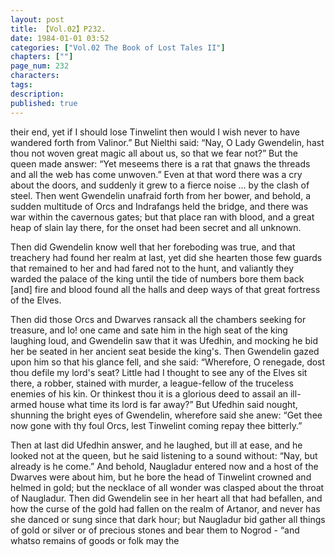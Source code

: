 ```yaml
---
layout: post
title: 【Vol.02】P232.
date: 1984-01-01 03:52
categories: ["Vol.02 The Book of Lost Tales II"]
chapters: [""]
page_num: 232
characters: 
tags: 
description: 
published: true
---
```


<p style="text-indent: 0;">
their end, yet if I should lose Tinwelint then would I wish never to have wandered forth from Valinor.” But Nielthi said: “Nay, O Lady Gwendelin, hast thou not woven great magic all about us, so that we fear not?” But the queen made answer: “Yet meseems there is a rat that gnaws the threads and all the web has come unwoven.” Even at that word there was a cry about the doors, and suddenly it grew to a fierce noise ... by the clash of steel. Then went Gwendelin unafraid forth from her bower, and behold, a sudden multitude of Orcs and Indrafangs held the bridge, and there was war within the cavernous gates; but that place ran with blood, and a great heap of slain lay there, for the onset had been secret and all unknown.
</p>

Then did Gwendelin know well that her foreboding was true, and that treachery had found her realm at last, yet did she hearten those few guards that remained to her and had fared not to the hunt, and valiantly they warded the palace of the king until the tide of numbers bore them back [and] fire and blood found all the halls and deep ways of that great fortress of the Elves.

Then did those Orcs and Dwarves ransack all the chambers seeking for treasure, and lo! one came and sate him in the high seat of the king laughing loud, and Gwendelin saw that it was Ufedhin, and mocking he bid her be seated in her ancient seat beside the king's. Then Gwendelin gazed upon him so that his glance fell, and she said: “Wherefore, O renegade, dost thou defile my lord's seat? Little had I thought to see any of the Elves sit there, a robber, stained with murder, a league-fellow of the truceless enemies of his kin. Or thinkest thou it is a glorious deed to assail an ill-armed house what time its lord is far away?” But Ufedhin said nought, shunning the bright eyes of Gwendelin, wherefore said she anew: “Get thee now gone with thy foul Orcs, lest Tinwelint coming repay thee bitterly.”

Then at last did Ufedhin answer, and he laughed, but ill at ease, and he looked not at the queen, but he said listening to a sound without: “Nay, but already is he come.” And behold, Naugladur entered now and a host of the Dwarves were about him, but he bore the head of Tinwelint crowned and helmed in gold; but the necklace of all wonder was clasped about the throat of Naugladur. Then did Gwendelin see in her heart all that had befallen, and how the curse of the gold had fallen on the realm of Artanor, and never has she danced or sung since that dark hour; but Naugladur bid gather all things of gold or silver or of precious stones and bear them to Nogrod - “and whatso remains of goods or folk may the

